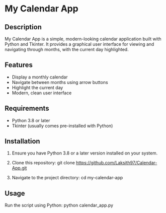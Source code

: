 # My Calendar App

## Description
My Calendar App is a simple, modern-looking calendar application built with Python and Tkinter. It provides a graphical user interface for viewing and navigating through months, with the current day highlighted.

## Features
- Display a monthly calendar
- Navigate between months using arrow buttons
- Highlight the current day
- Modern, clean user interface

## Requirements
- Python 3.8 or later
- Tkinter (usually comes pre-installed with Python)

## Installation
1. Ensure you have Python 3.8 or a later version installed on your system.

2. Clone this repository:
git clone https://github.com/Laksith97/Calendar-App.git

3. Navigate to the project directory:
cd my-calendar-app

## Usage
Run the script using Python:
python calendar_app.py
